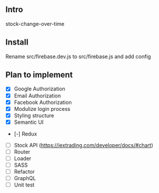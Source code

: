 ## Intro

stock-change-over-time


## Install

Rename src/firebase.dev.js to src/firebase.js and add config


## Plan to implement
- [x] Google Authorization
- [x] Email Authorization
- [x] Facebook Authorization
- [x] Modulize login process
- [x] Styling structure
- [x] Semantic UI
- [-] Redux
- [ ] Stock API (https://iextrading.com/developer/docs/#chart)
- [ ] Router
- [ ] Loader
- [ ] SASS
- [ ] Refactor
- [ ] GraphQL
- [ ] Unit test